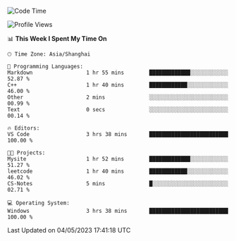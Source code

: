 <!--START_SECTION:waka-->
![Code Time](http://img.shields.io/badge/Code%20Time-900%20hrs%2040%20mins-blue)

![Profile Views](http://img.shields.io/badge/Profile%20Views-0-blue)

📊 **This Week I Spent My Time On** 

```text
🕑︎ Time Zone: Asia/Shanghai

💬 Programming Languages: 
Markdown                 1 hr 55 mins        █████████████░░░░░░░░░░░░   52.87 % 
C++                      1 hr 40 mins        ████████████░░░░░░░░░░░░░   46.00 % 
Other                    2 mins              ░░░░░░░░░░░░░░░░░░░░░░░░░   00.99 % 
Text                     0 secs              ░░░░░░░░░░░░░░░░░░░░░░░░░   00.14 % 

🔥 Editors: 
VS Code                  3 hrs 38 mins       █████████████████████████   100.00 % 

🐱‍💻 Projects: 
Mysite                   1 hr 52 mins        █████████████░░░░░░░░░░░░   51.27 % 
leetcode                 1 hr 40 mins        ████████████░░░░░░░░░░░░░   46.02 % 
CS-Notes                 5 mins              █░░░░░░░░░░░░░░░░░░░░░░░░   02.71 % 

💻 Operating System: 
Windows                  3 hrs 38 mins       █████████████████████████   100.00 % 
```


 Last Updated on 04/05/2023 17:41:18 UTC
<!--END_SECTION:waka-->